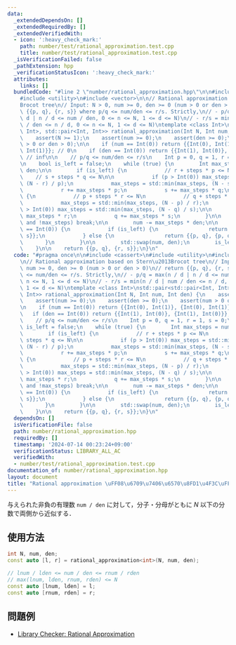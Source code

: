 ```yaml
---
data:
  _extendedDependsOn: []
  _extendedRequiredBy: []
  _extendedVerifiedWith:
  - icon: ':heavy_check_mark:'
    path: number/test/rational_approximation.test.cpp
    title: number/test/rational_approximation.test.cpp
  _isVerificationFailed: false
  _pathExtension: hpp
  _verificationStatusIcon: ':heavy_check_mark:'
  attributes:
    links: []
  bundledCode: "#line 2 \"number/rational_approximation.hpp\"\n\n#include <cassert>\n\
    #include <utility>\n#include <vector>\n\n// Rational approximation based on Stern\u2013\
    Brocot tree\n// Input: N > 0, num >= 0, den >= 0 (num > 0 or den > 0)\n// return\
    \ {{p, q}, {r, s}} where p/q <= num/den <= r/s. Strictly,\n// - p/q = max(n /\
    \ d | n / d <= num / den, 0 <= n <= N, 1 <= d <= N)\n// - r/s = min(n / d | num\
    \ / den <= n / d, 0 <= n <= N, 1 <= d <= N)\ntemplate <class Int>\nstd::pair<std::pair<Int,\
    \ Int>, std::pair<Int, Int>> rational_approximation(Int N, Int num, Int den) {\n\
    \    assert(N >= 1);\n    assert(num >= 0);\n    assert(den >= 0);\n    assert(num\
    \ > 0 or den > 0);\n\n    if (num == Int(0)) return {{Int(0), Int(1)}, {Int(0),\
    \ Int(1)}}; // 0\n    if (den == Int(0)) return {{Int(1), Int(0)}, {Int(1), Int(0)}};\
    \ // inf\n\n    // p/q <= num/den <= r/s\n    Int p = 0, q = 1, r = 1, s = 0;\n\
    \n    bool is_left = false;\n    while (true) {\n        Int max_steps = num /\
    \ den;\n\n        if (is_left) {\n            // r + steps * p <= N\n        \
    \    // s + steps * q <= N\n\n            if (p > Int(0)) max_steps = std::min(max_steps,\
    \ (N - r) / p);\n            max_steps = std::min(max_steps, (N - s) / q);\n\n\
    \            r += max_steps * p;\n            s += max_steps * q;\n        } else\
    \ {\n            // p + steps * r <= N\n            // q + steps * s <= N\n\n\
    \            max_steps = std::min(max_steps, (N - p) / r);\n            if (s\
    \ > Int(0)) max_steps = std::min(max_steps, (N - q) / s);\n\n            p +=\
    \ max_steps * r;\n            q += max_steps * s;\n        }\n\n        if (is_left\
    \ and !max_steps) break;\n\n        num -= max_steps * den;\n\n        if (num\
    \ == Int(0)) {\n            if (is_left) {\n                return {{r, s}, {r,\
    \ s}};\n            } else {\n                return {{p, q}, {p, q}};\n     \
    \       }\n        }\n\n        std::swap(num, den);\n        is_left = !is_left;\n\
    \    }\n\n    return {{p, q}, {r, s}};\n}\n"
  code: "#pragma once\n\n#include <cassert>\n#include <utility>\n#include <vector>\n\
    \n// Rational approximation based on Stern\u2013Brocot tree\n// Input: N > 0,\
    \ num >= 0, den >= 0 (num > 0 or den > 0)\n// return {{p, q}, {r, s}} where p/q\
    \ <= num/den <= r/s. Strictly,\n// - p/q = max(n / d | n / d <= num / den, 0 <=\
    \ n <= N, 1 <= d <= N)\n// - r/s = min(n / d | num / den <= n / d, 0 <= n <= N,\
    \ 1 <= d <= N)\ntemplate <class Int>\nstd::pair<std::pair<Int, Int>, std::pair<Int,\
    \ Int>> rational_approximation(Int N, Int num, Int den) {\n    assert(N >= 1);\n\
    \    assert(num >= 0);\n    assert(den >= 0);\n    assert(num > 0 or den > 0);\n\
    \n    if (num == Int(0)) return {{Int(0), Int(1)}, {Int(0), Int(1)}}; // 0\n \
    \   if (den == Int(0)) return {{Int(1), Int(0)}, {Int(1), Int(0)}}; // inf\n\n\
    \    // p/q <= num/den <= r/s\n    Int p = 0, q = 1, r = 1, s = 0;\n\n    bool\
    \ is_left = false;\n    while (true) {\n        Int max_steps = num / den;\n\n\
    \        if (is_left) {\n            // r + steps * p <= N\n            // s +\
    \ steps * q <= N\n\n            if (p > Int(0)) max_steps = std::min(max_steps,\
    \ (N - r) / p);\n            max_steps = std::min(max_steps, (N - s) / q);\n\n\
    \            r += max_steps * p;\n            s += max_steps * q;\n        } else\
    \ {\n            // p + steps * r <= N\n            // q + steps * s <= N\n\n\
    \            max_steps = std::min(max_steps, (N - p) / r);\n            if (s\
    \ > Int(0)) max_steps = std::min(max_steps, (N - q) / s);\n\n            p +=\
    \ max_steps * r;\n            q += max_steps * s;\n        }\n\n        if (is_left\
    \ and !max_steps) break;\n\n        num -= max_steps * den;\n\n        if (num\
    \ == Int(0)) {\n            if (is_left) {\n                return {{r, s}, {r,\
    \ s}};\n            } else {\n                return {{p, q}, {p, q}};\n     \
    \       }\n        }\n\n        std::swap(num, den);\n        is_left = !is_left;\n\
    \    }\n\n    return {{p, q}, {r, s}};\n}\n"
  dependsOn: []
  isVerificationFile: false
  path: number/rational_approximation.hpp
  requiredBy: []
  timestamp: '2024-07-14 00:23:24+09:00'
  verificationStatus: LIBRARY_ALL_AC
  verifiedWith:
  - number/test/rational_approximation.test.cpp
documentation_of: number/rational_approximation.hpp
layout: document
title: "Rational approximation \uFF08\u6709\u7406\u6570\u8FD1\u4F3C\uFF09"
---
```


与えられた非負の有理数 `num / den` に対して，分子・分母がともに $N$ 以下の分数で両側から近似する．

## 使用方法

```cpp
int N, num, den;
const auto [l, r] = rational_approximation<int>(N, num, den);

// lnum / lden <= num / den <= rnum / rden
// max(lnum, lden, rnum, rden) <= N
const auto [lnum, lden] = l;
const auto [rnum, rden] = r;
```

## 問題例

- [Library Checker: Rational Approximation](https://judge.yosupo.jp/problem/rational_approximation)
